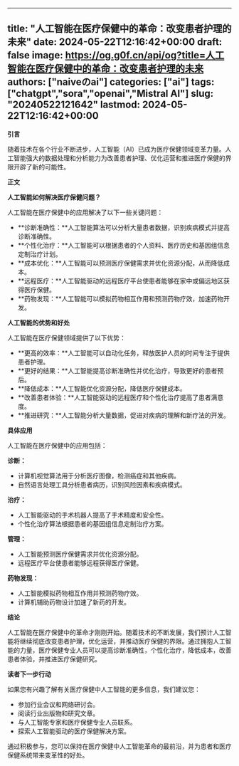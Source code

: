 
---
title: "人工智能在医疗保健中的革命：改变患者护理的未来"
date: 2024-05-22T12:16:42+00:00
draft: false
image: https://og.g0f.cn/api/og?title=人工智能在医疗保健中的革命：改变患者护理的未来
authors: ["naiveのai"]
categories: ["ai"]
tags: ["chatgpt","sora","openai","Mistral AI"]
slug: "20240522121642"
lastmod: 2024-05-22T12:16:42+00:00
---
**引言**

随着技术在各个行业不断进步，人工智能（AI）已成为医疗保健领域变革力量。人工智能强大的数据处理和分析能力为改善患者护理、优化运营和推进医疗保健的界限开辟了新的可能性。

**正文**

**人工智能如何解决医疗保健问题？**

人工智能在医疗保健中的应用解决了以下一些关键问题：

- **诊断准确性：**人工智能算法可以分析大量患者数据，识别疾病模式并提高诊断准确性。
- **个性化治疗：**人工智能可以根据患者的个人资料、医疗历史和基因组信息定制治疗计划。
- **成本优化：**人工智能可以预测医疗保健需求并优化资源分配，从而降低成本。
- **远程医疗：**人工智能驱动的远程医疗平台使患者能够在家中或偏远地区获得医疗保健。
- **药物发现：**人工智能可以模拟药物相互作用和预测药物疗效，加速药物开发。

**人工智能的优势和好处**

人工智能在医疗保健领域提供了以下优势：

- **更高的效率：**人工智能可以自动化任务，释放医护人员的时间专注于提供患者护理。
- **更好的结果：**人工智能提高诊断准确性并优化治疗，导致更好的患者预后。
- **降低成本：**人工智能优化资源分配，降低医疗保健成本。
- **改善患者体验：**人工智能驱动的远程医疗和个性化治疗提高了患者满意度。
- **推进研究：**人工智能分析大量数据，促进对疾病的理解和新疗法的开发。

**具体应用**

人工智能在医疗保健中的应用包括：

**诊断：**

- 计算机视觉算法用于分析医疗图像，检测癌症和其他疾病。
- 自然语言处理工具分析患者病历，识别风险因素和疾病模式。

**治疗：**

- 人工智能驱动的手术机器人提高了手术精度和安全性。
- 个性化治疗算法根据患者的基因组信息定制治疗方案。

**管理：**

- 人工智能预测医疗保健需求并优化资源分配。
- 远程医疗平台使患者能够远程获得医疗保健。

**药物发现：**

- 人工智能模拟药物相互作用并预测药物疗效。
- 计算机辅助药物设计加速了新药的开发。

**结论**

人工智能在医疗保健中的革命才刚刚开始。随着技术的不断发展，我们预计人工智能将继续彻底改变患者护理，优化运营，并推动医疗保健的界限。通过拥抱人工智能的力量，医疗保健专业人员可以提高诊断准确性，个性化治疗，降低成本，改善患者体验，并推进医疗保健研究。

**读者下一步行动**

如果您有兴趣了解有关医疗保健中人工智能的更多信息，我们建议您：

- 参加行业会议和网络研讨会。
- 阅读行业出版物和研究文章。
- 与人工智能专家和医疗保健专业人员联系。
- 探索人工智能驱动的医疗保健解决方案。

通过积极参与，您可以保持在医疗保健中人工智能革命的最前沿，并为患者和医疗保健系统带来变革性的好处。